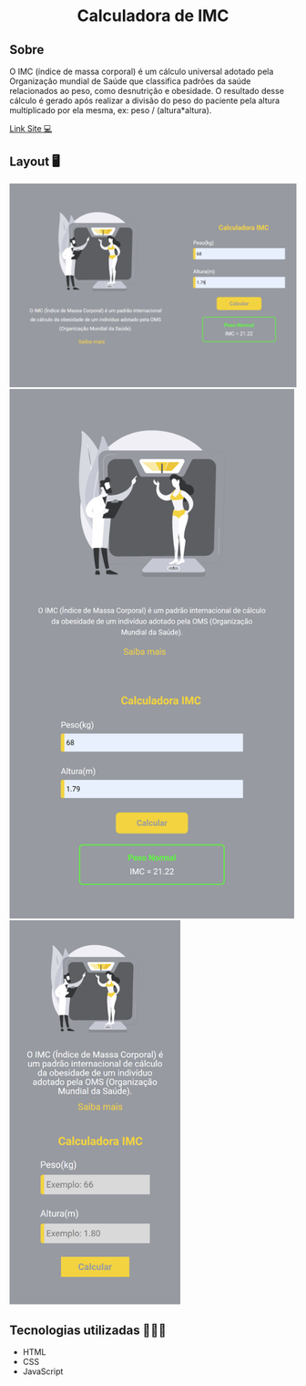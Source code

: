 
<h1 align="center">Calculadora de IMC</h1>

## Sobre 
O IMC (índice de massa corporal) é um cálculo universal adotado pela Organização mundial de Saúde que classifica padrões da saúde relacionados ao peso, como desnutrição e obesidade.
O resultado desse cálculo é gerado após realizar a divisão do peso do paciente pela altura multiplicado por ela mesma, ex: peso / (altura*altura).



<a href="" target="_blank" >Link Site 💻</a>


<h2>Layout 🖥️</h2>
<img  width="800" src="https://github.com/wagnerSfarias/calculadora-IMC/blob/main/assets/desktop.png?raw=true">
<img width="500" src="https://github.com/wagnerSfarias/calculadora-IMC/blob/main/assets/tablet.png?raw=true">

<img width="300" src="https://github.com/wagnerSfarias/calculadora-IMC/blob/main/assets/mobile.png?raw=true">



## Tecnologias utilizadas 👨🏻‍💻
- HTML
- CSS
- JavaScript
